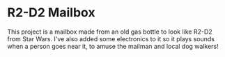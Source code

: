 R2-D2 Mailbox
=============

This project is a mailbox made from an old gas bottle to look like R2-D2 from Star Wars. 
I've also added some electronics to it so it plays sounds when a person goes near it, to amuse the mailman and local dog walkers!
